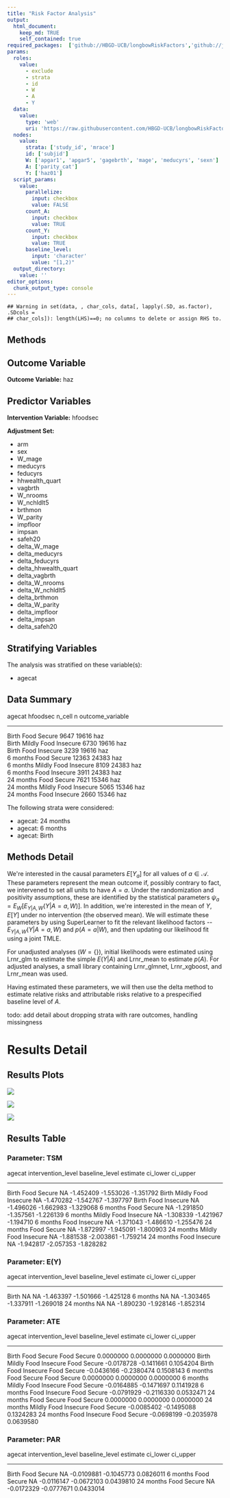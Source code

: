 ```yaml
---
title: "Risk Factor Analysis"
output: 
  html_document:
    keep_md: TRUE
    self_contained: true
required_packages:  ['github://HBGD-UCB/longbowRiskFactors','github://jeremyrcoyle/skimr@vector_types', 'github://tlverse/delayed']
params:
  roles:
    value:
      - exclude
      - strata
      - id
      - W
      - A
      - Y
  data: 
    value: 
      type: 'web'
      uri: 'https://raw.githubusercontent.com/HBGD-UCB/longbowRiskFactors/master/inst/sample_data/birthwt_data.rdata'
  nodes:
    value:
      strata: ['study_id', 'mrace']
      id: ['subjid']
      W: ['apgar1', 'apgar5', 'gagebrth', 'mage', 'meducyrs', 'sexn']
      A: ['parity_cat']
      Y: ['haz01']
  script_params:
    value:
      parallelize:
        input: checkbox
        value: FALSE
      count_A:
        input: checkbox
        value: TRUE
      count_Y:
        input: checkbox
        value: TRUE        
      baseline_level:
        input: 'character'
        value: "[1,2)"
  output_directory:
    value: ''
editor_options: 
  chunk_output_type: console
---
```







```
## Warning in set(data, , char_cols, data[, lapply(.SD, as.factor), .SDcols =
## char_cols]): length(LHS)==0; no columns to delete or assign RHS to.
```

## Methods
## Outcome Variable

**Outcome Variable:** haz

## Predictor Variables

**Intervention Variable:** hfoodsec

**Adjustment Set:**

* arm
* sex
* W_mage
* meducyrs
* feducyrs
* hhwealth_quart
* vagbrth
* W_nrooms
* W_nchldlt5
* brthmon
* W_parity
* impfloor
* impsan
* safeh20
* delta_W_mage
* delta_meducyrs
* delta_feducyrs
* delta_hhwealth_quart
* delta_vagbrth
* delta_W_nrooms
* delta_W_nchldlt5
* delta_brthmon
* delta_W_parity
* delta_impfloor
* delta_impsan
* delta_safeh20

## Stratifying Variables

The analysis was stratified on these variable(s):

* agecat

## Data Summary

agecat      hfoodsec                n_cell       n  outcome_variable 
----------  ---------------------  -------  ------  -----------------
Birth       Food Secure               9647   19616  haz              
Birth       Mildly Food Insecure      6730   19616  haz              
Birth       Food Insecure             3239   19616  haz              
6 months    Food Secure              12363   24383  haz              
6 months    Mildly Food Insecure      8109   24383  haz              
6 months    Food Insecure             3911   24383  haz              
24 months   Food Secure               7621   15346  haz              
24 months   Mildly Food Insecure      5065   15346  haz              
24 months   Food Insecure             2660   15346  haz              


The following strata were considered:

* agecat: 24 months
* agecat: 6 months
* agecat: Birth



## Methods Detail

We're interested in the causal parameters $E[Y_a]$ for all values of $a \in \mathcal{A}$. These parameters represent the mean outcome if, possibly contrary to fact, we intervened to set all units to have $A=a$. Under the randomization and positivity assumptions, these are identified by the statistical parameters $\psi_a=E_W[E_{Y|A,W}(Y|A=a,W)]$.  In addition, we're interested in the mean of $Y$, $E[Y]$ under no intervention (the observed mean). We will estimate these parameters by using SuperLearner to fit the relevant likelihood factors -- $E_{Y|A,W}(Y|A=a,W)$ and $p(A=a|W)$, and then updating our likelihood fit using a joint TMLE.

For unadjusted analyses ($W=\{\}$), initial likelihoods were estimated using Lrnr_glm to estimate the simple $E(Y|A)$ and Lrnr_mean to estimate $p(A)$. For adjusted analyses, a small library containing Lrnr_glmnet, Lrnr_xgboost, and Lrnr_mean was used.

Having estimated these parameters, we will then use the delta method to estimate relative risks and attributable risks relative to a prespecified baseline level of $A$.

todo: add detail about dropping strata with rare outcomes, handling missingness







# Results Detail

## Results Plots
![](/tmp/b81885f5-c463-441d-93a3-8ff497005ad3/a54caf73-b892-4891-a0bd-62b5e384448f/REPORT_files/figure-html/plot_tsm-1.png)<!-- -->



![](/tmp/b81885f5-c463-441d-93a3-8ff497005ad3/a54caf73-b892-4891-a0bd-62b5e384448f/REPORT_files/figure-html/plot_ate-1.png)<!-- -->



![](/tmp/b81885f5-c463-441d-93a3-8ff497005ad3/a54caf73-b892-4891-a0bd-62b5e384448f/REPORT_files/figure-html/plot_par-1.png)<!-- -->

## Results Table

### Parameter: TSM


agecat      intervention_level     baseline_level     estimate    ci_lower    ci_upper
----------  ---------------------  ---------------  ----------  ----------  ----------
Birth       Food Secure            NA                -1.452409   -1.553026   -1.351792
Birth       Mildly Food Insecure   NA                -1.470282   -1.542767   -1.397797
Birth       Food Insecure          NA                -1.496026   -1.662983   -1.329068
6 months    Food Secure            NA                -1.291850   -1.357561   -1.226139
6 months    Mildly Food Insecure   NA                -1.308339   -1.421967   -1.194710
6 months    Food Insecure          NA                -1.371043   -1.486610   -1.255476
24 months   Food Secure            NA                -1.872997   -1.945091   -1.800903
24 months   Mildly Food Insecure   NA                -1.881538   -2.003861   -1.759214
24 months   Food Insecure          NA                -1.942817   -2.057353   -1.828282


### Parameter: E(Y)


agecat      intervention_level   baseline_level     estimate    ci_lower    ci_upper
----------  -------------------  ---------------  ----------  ----------  ----------
Birth       NA                   NA                -1.463397   -1.501666   -1.425128
6 months    NA                   NA                -1.303465   -1.337911   -1.269018
24 months   NA                   NA                -1.890230   -1.928146   -1.852314


### Parameter: ATE


agecat      intervention_level     baseline_level      estimate     ci_lower    ci_upper
----------  ---------------------  ---------------  -----------  -----------  ----------
Birth       Food Secure            Food Secure        0.0000000    0.0000000   0.0000000
Birth       Mildly Food Insecure   Food Secure       -0.0178728   -0.1411661   0.1054204
Birth       Food Insecure          Food Secure       -0.0436166   -0.2380474   0.1508143
6 months    Food Secure            Food Secure        0.0000000    0.0000000   0.0000000
6 months    Mildly Food Insecure   Food Secure       -0.0164885   -0.1471697   0.1141928
6 months    Food Insecure          Food Secure       -0.0791929   -0.2116330   0.0532471
24 months   Food Secure            Food Secure        0.0000000    0.0000000   0.0000000
24 months   Mildly Food Insecure   Food Secure       -0.0085402   -0.1495088   0.1324283
24 months   Food Insecure          Food Secure       -0.0698199   -0.2035978   0.0639580


### Parameter: PAR


agecat      intervention_level   baseline_level      estimate     ci_lower    ci_upper
----------  -------------------  ---------------  -----------  -----------  ----------
Birth       Food Secure          NA                -0.0109881   -0.1045773   0.0826011
6 months    Food Secure          NA                -0.0116147   -0.0672103   0.0439810
24 months   Food Secure          NA                -0.0172329   -0.0777671   0.0433014
